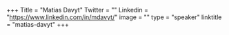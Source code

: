 +++
Title = "Matias Davyt"
Twitter = ""
Linkedin = "https://www.linkedin.com/in/mdavyt/"
image = ""
type = "speaker"
linktitle = "matias-davyt"
+++

